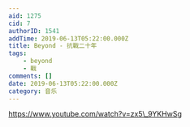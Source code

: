 ```yaml
---
aid: 1275
cid: 7
authorID: 1541
addTime: 2019-06-13T05:22:00.000Z
title: Beyond - 抗戰二十年
tags:
    - beyond
    - 戰
comments: []
date: 2019-06-13T05:22:00.000Z
category: 音乐
---
```


https://www.youtube.com/watch?v=zx5\_9YKHwSg
